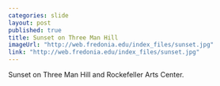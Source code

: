 ```yaml
---
categories: slide
layout: post
published: true
title: Sunset on Three Man Hill
imageUrl: "http://web.fredonia.edu/index_files/sunset.jpg"
link: "http://web.fredonia.edu/index_files/sunset.jpg"
---
```


Sunset on Three Man Hill and Rockefeller Arts Center.